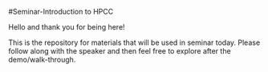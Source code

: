 #Seminar-Introduction to HPCC

Hello and thank you for being here!

This is the repository for materials that will be used in seminar today.
Please follow along with the speaker and then feel free to explore after the demo/walk-through.
